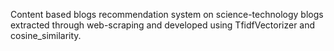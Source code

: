 Content based blogs recommendation system on science-technology blogs extracted through web-scraping and developed using TfidfVectorizer and cosine_similarity.
